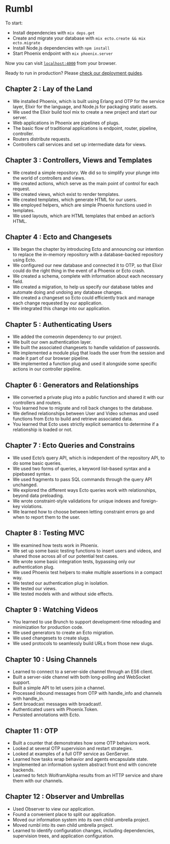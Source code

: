 # Rumbl

To start:

* Install dependencies with `mix deps.get`
* Create and migrate your database with `mix ecto.create && mix ecto.migrate`
* Install Node.js dependencies with `npm install`
* Start Phoenix endpoint with `mix phoenix.server`

Now you can visit [`localhost:4000`](http://localhost:4000) from your browser.

Ready to run in production? Please [check our deployment guides](http://www.phoenixframework.org/docs/deployment).

## Chapter 2 : Lay of the Land

* We installed Phoenix, which is built using Erlang and OTP for the service layer, Elixir for the language, and Node.js for packaging static assets.
* We used the Elixir build tool mix to create a new project and start our server.
* Web applications in Phoenix are pipelines of plugs.
* The basic flow of traditional applications is endpoint, router, pipeline, controller.
* Routers distribute requests.
* Controllers call services and set up intermediate data for views.

## Chapter 3 : Controllers, Views and Templates

* We created a simple repository. We did so to simplify your plunge into
the world of controllers and views.
* We created actions, which serve as the main point of control for each
request.
* We created views, which exist to render templates.
* We created templates, which generate HTML for our users.
* We employed helpers, which are simple Phoenix functions used in templates.
* We used layouts, which are HTML templates that embed an action’s HTML.

## Chapter 4 : Ecto and Changesets

* We began the chapter by introducing Ecto and announcing our intention
to replace the in-memory repository with a database-backed repository
using Ecto.
* We configured our new database and connected it to OTP, so that Elixir
could do the right thing in the event of a Phoenix or Ecto crash.
* We created a schema, complete with information about each necessary
field.
* We created a migration, to help us specify our database tables and automate
doing and undoing any database changes.
* We created a changeset so Ecto could efficiently track and manage each
change requested by our application.
* We integrated this change into our application.

## Chapter 5 : Authenticating Users

* We added the comeonin dependency to our project.
* We built our own authentication layer.
* We built the associated changesets to handle validation of passwords.
*  We implemented a module plug that loads the user from the session and
made it part of our browser pipeline.
*  We implemented a function plug and used it alongside some specific
actions in our controller pipeline.

## Chapter 6 : Generators and Relationships

* We converted a private plug into a public function and shared it with our controllers and routers.
* You learned how to migrate and roll back changes to the database.
* We defined relationships between User and Video schemas and used functions from Ecto to build and retrieve associated data.
* You learned that Ecto uses strictly explicit semantics to determine if a
relationship is loaded or not.

## Chapter 7 : Ecto Queries and Constrains

* We used Ecto’s query API, which is independent of the repository API, to
do some basic queries.
* We used two forms of queries, a keyword list–based syntax and a pipebased
syntax.
* We used fragments to pass SQL commands through the query API
unchanged.
* We explored the different ways Ecto queries work with relationships,
beyond data preloading.
* We wrote constraint-style validations for unique indexes and foreign-key
violations.
* We learned how to choose between letting constraint errors go and when
to report them to the user.

## Chapter 8 : Testing MVC

* We examined how tests work in Phoenix.
* We set up some basic testing functions to insert users and videos, and
shared those across all of our potential test cases.
* We wrote some basic integration tests, bypassing only our authentication
plug.
* We used Phoenix test helpers to make multiple assertions in a compact
way.
* We tested our authentication plug in isolation.
* We tested our views.
* We tested models with and without side effects.

## Chapter 9 : Watching Videos

* You learned to use Brunch to support development-time reloading and
minimization for production code.
* We used generators to create an Ecto migration.
* We used changesets to create slugs.
* We used protocols to seamlessly build URLs from those new slugs.

## Chapter 10 : Using Channels

* Learned to connect to a server-side channel through an ES6 client.
* Built a server-side channel with both long-polling and WebSocket
support.
* Built a simple API to let users join a channel.
* Processed inbound messages from OTP with handle_info and channels
with handle_in.
* Sent broadcast messages with broadcast!.
* Authenticated users with Phoenix.Token.
* Persisted annotations with Ecto.

## Chapter 11 : OTP

* Built a counter that demonstrates how some OTP behaviors work.
* Looked at several OTP supervision and restart strategies.
* Looked at examples of a full OTP service as GenServer.
* Learned how tasks wrap behavior and agents encapsulate state.
* Implemented an information system abstract front end with concrete
backends.
* Learned to fetch WolframAlpha results from an HTTP service and
share them with our channels.

## Chapter 12 : Observer and Umbrellas

* Used Observer to view our application.
* Found a convenient place to split our application.
* Moved our information system into its own child umbrella project.
* Moved rumbl into its own child umbrella project.
* Learned to identify configuration changes, including dependencies,
supervision trees, and application configuration.
